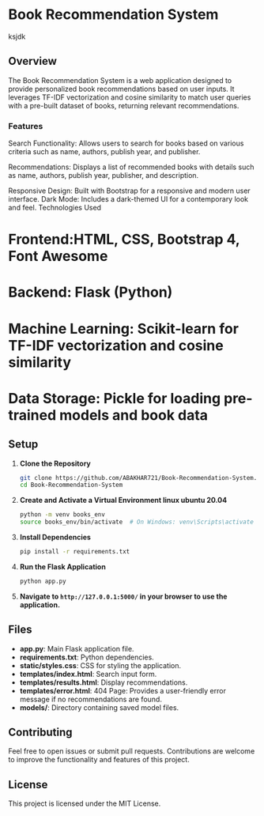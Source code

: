 # Book Recommendation System
ksjdk
## Overview

The Book Recommendation System is a web application designed to provide personalized book recommendations based on user inputs. It leverages TF-IDF vectorization and cosine similarity to match user queries with a pre-built dataset of books, returning relevant recommendations.

### Features
Search Functionality: Allows users to search for books based on various criteria 
such as name, authors, publish year, and publisher.

Recommendations: Displays a list of recommended books with details such as name, 
authors, publish year, publisher, and description.

Responsive Design: Built with Bootstrap for a responsive and modern user interface.
Dark Mode: Includes a dark-themed UI for a contemporary look and feel.
Technologies Used

# Frontend:HTML, CSS, Bootstrap 4, Font Awesome
# Backend: Flask (Python)
# Machine Learning: Scikit-learn for TF-IDF vectorization and cosine similarity
# Data Storage: Pickle for loading pre-trained models and book data

## Setup

1. **Clone the Repository**

    ```bash
    git clone https://github.com/ABAKHAR721/Book-Recommendation-System.git
    cd Book-Recommendation-System
    ```

2. **Create and Activate a Virtual Environment linux ubuntu 20.04**

    ```bash
    python -m venv books_env
    source books_env/bin/activate  # On Windows: venv\Scripts\activate
    ```

3. **Install Dependencies**

    ```bash
    pip install -r requirements.txt
    ```

4. **Run the Flask Application**

    ```bash
    python app.py
    ```

5. **Navigate to `http://127.0.0.1:5000/` in your browser to use the application.**

## Files

- **app.py**: Main Flask application file.
- **requirements.txt**: Python dependencies.
- **static/styles.css**: CSS for styling the application.
- **templates/index.html**: Search input form.
- **templates/results.html**: Display recommendations.
- **templates/error.html**: 404 Page: Provides a user-friendly error message if no recommendations are found.
- **models/**: Directory containing saved model files.

## Contributing

Feel free to open issues or submit pull requests. Contributions are welcome to improve the functionality and features of this project.


## License

This project is licensed under the MIT License.
